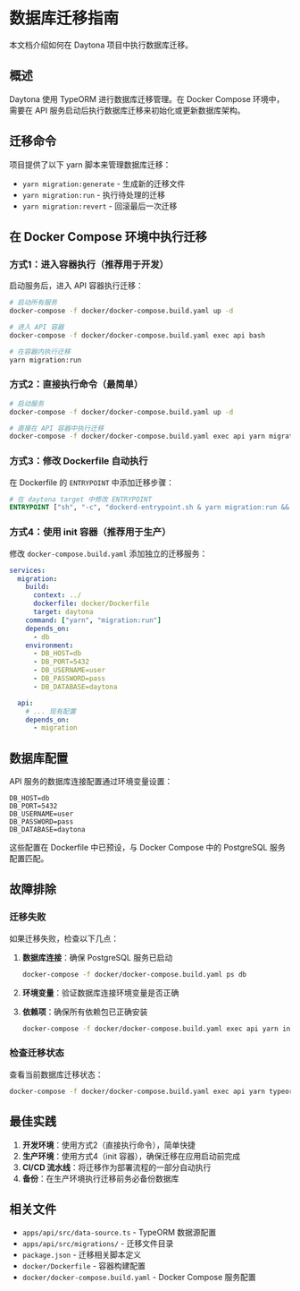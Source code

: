 # 数据库迁移指南

本文档介绍如何在 Daytona 项目中执行数据库迁移。

## 概述

Daytona 使用 TypeORM 进行数据库迁移管理。在 Docker Compose 环境中，需要在 API 服务启动后执行数据库迁移来初始化或更新数据库架构。

## 迁移命令

项目提供了以下 yarn 脚本来管理数据库迁移：

- `yarn migration:generate` - 生成新的迁移文件
- `yarn migration:run` - 执行待处理的迁移
- `yarn migration:revert` - 回滚最后一次迁移

## 在 Docker Compose 环境中执行迁移

### 方式1：进入容器执行（推荐用于开发）

启动服务后，进入 API 容器执行迁移：

```bash
# 启动所有服务
docker-compose -f docker/docker-compose.build.yaml up -d

# 进入 API 容器
docker-compose -f docker/docker-compose.build.yaml exec api bash

# 在容器内执行迁移
yarn migration:run
```

### 方式2：直接执行命令（最简单）

```bash
# 启动服务
docker-compose -f docker/docker-compose.build.yaml up -d

# 直接在 API 容器中执行迁移
docker-compose -f docker/docker-compose.build.yaml exec api yarn migration:run
```

### 方式3：修改 Dockerfile 自动执行

在 Dockerfile 的 `ENTRYPOINT` 中添加迁移步骤：

```dockerfile
# 在 daytona target 中修改 ENTRYPOINT
ENTRYPOINT ["sh", "-c", "dockerd-entrypoint.sh & yarn migration:run && node dist/apps/api/main.js"]
```

### 方式4：使用 init 容器（推荐用于生产）

修改 `docker-compose.build.yaml` 添加独立的迁移服务：

```yaml
services:
  migration:
    build:
      context: ../
      dockerfile: docker/Dockerfile
      target: daytona
    command: ["yarn", "migration:run"]
    depends_on:
      - db
    environment:
      - DB_HOST=db
      - DB_PORT=5432
      - DB_USERNAME=user
      - DB_PASSWORD=pass
      - DB_DATABASE=daytona

  api:
    # ... 现有配置
    depends_on:
      - migration
```

## 数据库配置

API 服务的数据库连接配置通过环境变量设置：

```env
DB_HOST=db
DB_PORT=5432
DB_USERNAME=user
DB_PASSWORD=pass
DB_DATABASE=daytona
```

这些配置在 Dockerfile 中已预设，与 Docker Compose 中的 PostgreSQL 服务配置匹配。

## 故障排除

### 迁移失败

如果迁移失败，检查以下几点：

1. **数据库连接**：确保 PostgreSQL 服务已启动

   ```bash
   docker-compose -f docker/docker-compose.build.yaml ps db
   ```

2. **环境变量**：验证数据库连接环境变量是否正确

3. **依赖项**：确保所有依赖包已正确安装

   ```bash
   docker-compose -f docker/docker-compose.build.yaml exec api yarn install
   ```

### 检查迁移状态

查看当前数据库迁移状态：

```bash
docker-compose -f docker/docker-compose.build.yaml exec api yarn typeorm migration:show -d apps/api/src/data-source.ts
```

## 最佳实践

1. **开发环境**：使用方式2（直接执行命令），简单快捷
2. **生产环境**：使用方式4（init 容器），确保迁移在应用启动前完成
3. **CI/CD 流水线**：将迁移作为部署流程的一部分自动执行
4. **备份**：在生产环境执行迁移前务必备份数据库

## 相关文件

- `apps/api/src/data-source.ts` - TypeORM 数据源配置
- `apps/api/src/migrations/` - 迁移文件目录
- `package.json` - 迁移相关脚本定义
- `docker/Dockerfile` - 容器构建配置
- `docker/docker-compose.build.yaml` - Docker Compose 服务配置
